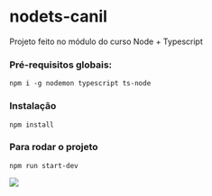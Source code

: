 # nodets-canil
Projeto feito no módulo do curso Node + Typescript

### Pré-requisitos globais:
`npm i -g nodemon typescript ts-node`

### Instalação
`npm install`

### Para rodar o projeto
`npm run start-dev`

<img src="https://user-images.githubusercontent.com/59540379/179382394-4fda993d-042b-4e07-871d-99ec17547818.PNG" />
 
